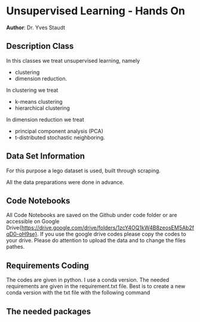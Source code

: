 # Unsupervised Learning - Hands On
**Author**: Dr. Yves Staudt

## Description Class
In this classes we treat unsupervised learning, namely

- clustering
- dimension reduction.

In clustering we treat 
- k-means clustering
- hierarchical clustering

In dimension reduction we treat 
- principal component analysis (PCA)
- t-distributed stochastic neighboring.

## Data Set Information
For this purpose a lego dataset is used, built through scraping. 

All the data preparations were done in advance. 

## Code Notebooks
All Code Notebooks are saved on the Github under code folder or are accessible on Google Drive{https://drive.google.com/drive/folders/1zcY4OQ1kW4B8zeosEM5Ab2fqD0-oH9se}.
If you use the google drive codes please copy the codes to your drive. Please do attention to upload the data and to change the files pathes. 

## Requirements Coding
The codes are given in python. I use a conda version. The needed requirements are given in the requirement.txt file. 
Best is to create a new conda version with the txt file with the following command 


The needed packages 
-


